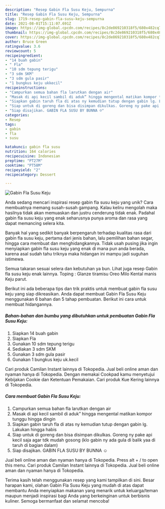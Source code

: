 ```yaml
---
description: "Resep Gabin Fla Susu Keju, Sempurna"
title: "Resep Gabin Fla Susu Keju, Sempurna"
slug: 1719-resep-gabin-fla-susu-keju-sempurna
date: 2021-08-01T15:11:07.691Z
image: https://img-global.cpcdn.com/recipes/8c2de869210318f5/680x482cq70/gabin-fla-susu-keju-foto-resep-utama.jpg
thumbnail: https://img-global.cpcdn.com/recipes/8c2de869210318f5/680x482cq70/gabin-fla-susu-keju-foto-resep-utama.jpg
cover: https://img-global.cpcdn.com/recipes/8c2de869210318f5/680x482cq70/gabin-fla-susu-keju-foto-resep-utama.jpg
author: Bruce Green
ratingvalue: 3.6
reviewcount: 5
recipeingredient:
- "14 buah gabin"
- " Fla"
- "10 sdm tepung terigu"
- "3 sdm SKM"
- "3 sdm gula pasir"
- "1 bungkus keju ukkecil"
recipeinstructions:
- "Campurkan semua bahan fla larutkan dengan air"
- "Masak di api kecil sambil di aduk” hingga mengental matikan kompor tunggu hingga dingin"
- "Siapkan gabin taruh fla di atas ny kemudian tutup dengan gabin lg. Lakukan hingga habis"
- "Siap untuk di goreng dan bisa disimpan dikulkas. Goreng ny pake api kecil saja agar tdk mudah gosong (klo gabin ny ada gula di balik yaa di taruh di bagian dalam)"
- "Siap disajikan. GABIN FLA SUSU BY BUNNA ☺️"
categories:
- Resep
tags:
- gabin
- fla
- susu

katakunci: gabin fla susu 
nutrition: 164 calories
recipecuisine: Indonesian
preptime: "PT27M"
cooktime: "PT58M"
recipeyield: "2"
recipecategory: Dessert

---
```



![Gabin Fla Susu Keju](https://img-global.cpcdn.com/recipes/8c2de869210318f5/680x482cq70/gabin-fla-susu-keju-foto-resep-utama.jpg)

Anda sedang mencari inspirasi resep gabin fla susu keju yang unik? Cara membuatnya memang susah-susah gampang. Kalau keliru mengolah maka hasilnya tidak akan memuaskan dan justru cenderung tidak enak. Padahal gabin fla susu keju yang enak seharusnya punya aroma dan rasa yang dapat memancing selera kita.

Banyak hal yang sedikit banyak berpengaruh terhadap kualitas rasa dari gabin fla susu keju, pertama dari jenis bahan, lalu pemilihan bahan segar, hingga cara membuat dan menghidangkannya. Tidak usah pusing jika ingin menyiapkan gabin fla susu keju yang enak di mana pun anda berada, karena asal sudah tahu triknya maka hidangan ini mampu jadi suguhan istimewa.

Semua takaran sesuai selera dan kebutuhan ya bun. Lihat juga resep Gabin fla susu keju enak lainnya. Toping : Glanze tiramisu Oreo Milo Kental manis Keju parut.


Berikut ini ada beberapa tips dan trik praktis untuk membuat gabin fla susu keju yang siap dikreasikan. Anda dapat membuat Gabin Fla Susu Keju menggunakan 6 bahan dan 5 tahap pembuatan. Berikut ini cara untuk membuat hidangannya.

<!--inarticleads1-->

##### Bahan-bahan dan bumbu yang dibutuhkan untuk pembuatan Gabin Fla Susu Keju:

1. Siapkan 14 buah gabin
1. Siapkan  Fla
1. Gunakan 10 sdm tepung terigu
1. Sediakan 3 sdm SKM
1. Gunakan 3 sdm gula pasir
1. Gunakan 1 bungkus keju uk.kecil


Cari produk Camilan Instant lainnya di Tokopedia. Jual beli online aman dan nyaman hanya di Tokopedia. Dengan memakai Cookpad kamu menyetujui Kebijakan Cookie dan Ketentuan Pemakaian. Cari produk Kue Kering lainnya di Tokopedia. 

<!--inarticleads2-->

##### Cara membuat Gabin Fla Susu Keju:

1. Campurkan semua bahan fla larutkan dengan air
1. Masak di api kecil sambil di aduk” hingga mengental matikan kompor tunggu hingga dingin
1. Siapkan gabin taruh fla di atas ny kemudian tutup dengan gabin lg. Lakukan hingga habis
1. Siap untuk di goreng dan bisa disimpan dikulkas. Goreng ny pake api kecil saja agar tdk mudah gosong (klo gabin ny ada gula di balik yaa di taruh di bagian dalam)
1. Siap disajikan. GABIN FLA SUSU BY BUNNA ☺️


Jual beli online aman dan nyaman hanya di Tokopedia. Press alt + / to open this menu. Cari produk Camilan Instant lainnya di Tokopedia. Jual beli online aman dan nyaman hanya di Tokopedia. 

Terima kasih telah menggunakan resep yang kami tampilkan di sini. Besar harapan kami, olahan Gabin Fla Susu Keju yang mudah di atas dapat membantu Anda menyiapkan makanan yang menarik untuk keluarga/teman maupun menjadi inspirasi bagi Anda yang berkeinginan untuk berbisnis kuliner. Semoga bermanfaat dan selamat mencoba!
